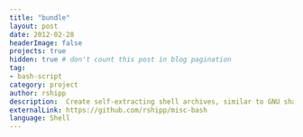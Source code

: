 ```yaml
---
title: "bundle"
layout: post
date: 2012-02-28
headerImage: false
projects: true
hidden: true # don't count this post in blog pagination
tag:
- bash-script
category: project
author: rshipp
description:  Create self-extracting shell archives, similar to GNU shar.
externalLink: https://github.com/rshipp/misc-bash
language: Shell
---
```

